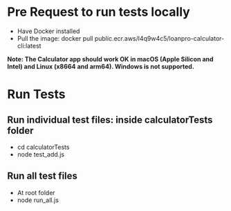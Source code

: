 # Pre Request to run tests locally

* Have Docker installed
* Pull the image: docker pull public.ecr.aws/l4q9w4c5/loanpro-calculator-cli:latest
  
**Note: The Calculator app should work OK in macOS (Apple Silicon and Intel) and Linux (x8664 and arm64). Windows is not supported.**

# Run Tests

## Run individual test files: inside calculatorTests folder 
* cd calculatorTests
* node test_add.js

## Run all test files
* At root folder
* node run_all.js
